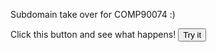 <HEAD>
  <!-- Global site tag (gtag.js) - Google Analytics -->
<script async src="https://www.googletagmanager.com/gtag/js?id=UA-162719716-1"></script>
<script>
  window.dataLayer = window.dataLayer || [];
  function gtag(){dataLayer.push(arguments);}
  gtag('js', new Date());

  gtag('config', 'UA-162719716-1');
</script>
</head>
  
Subdomain take over for COMP90074 :) 


<html>
<body>


Click this button and see what happens!
<button id="myBtn">Try it</button>

<script>
document.getElementById("myBtn").addEventListener("click", function() {
  alert("Hello World!");
});
</script>

</body>
</html>
